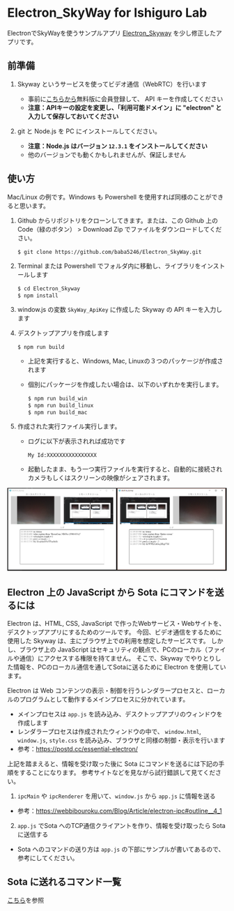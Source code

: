 # Electron_SkyWay for Ishiguro Lab

ElectronでSkyWayを使うサンプルアプリ [Electron_Skyway](https://github.com/turbographics2000/Electron_SkyWay) を少し修正したアプリです。

## 前準備

1. Skyway というサービスを使ってビデオ通信（WebRTC）を行います
    * 事前に[こちらから](https://webrtc.ecl.ntt.com/)無料版に会員登録して、 API キーを作成してください
    * **注意：APIキーの設定を変更し、「利用可能ドメイン」に "electron" と入力して保存しておいてください**

2. git と Node.js を PC にインストールしてください。
    * **注意：Node.js はバージョン `12.3.1` をインストールしてください**
    * 他のバージョンでも動くかもしれませんが、保証しません


## 使い方

Mac/Linux の例です。Windows も Powershell を使用すれば同様のことができると思います。

1. Github からリポジトリをクローンしてきます。または、この Github 上の Code（緑のボタン） > Download Zip でファイルをダウンロードしてください。

    ```
    $ git clone https://github.com/baba5246/Electron_SkyWay.git
    ```

2. Terminal または Powershell でフォルダ内に移動し、ライブラリをインストールします

    ```
    $ cd Electron_Skyway
    $ npm install
    ```

3. window.js の変数 `SkyWay_ApiKey` に作成した Skyway の API キーを入力します

3. デスクトップアプリを作成します

    ```
    $ npm run build
    ```

    * 上記を実行すると、Windows, Mac, Linuxの３つのパッケージが作成されます
    * 個別にパッケージを作成したい場合は、以下のいずれかを実行します。

        ```
        $ npm run build_win
        $ npm run build_linux
        $ npm run build_mac
        ```

4. 作成された実行ファイル実行します。
    * ログに以下が表示されれば成功です
        ```
        My Id:XXXXXXXXXXXXXXXX
        ```
    * 起動したまま、もう一つ実行ファイルを実行すると、自動的に接続されカメラもしくはスクリーンの映像がシェアされます。

![スクリーンショット](electron_skyway_ss.png)


## Electron 上の JavaScript から Sota にコマンドを送るには

Electron は、HTML, CSS, JavaScript で作ったWebサービス・Webサイトを、デスクトップアプリにするためのツールです。
今回、ビデオ通信をするために使用した Skyway は、主にブラウザ上での利用を想定したサービスです。
しかし、ブラウザ上の JavaScript はセキュリティの観点で、PCのローカル（ファイルや通信）にアクセスする権限を持てません。
そこで、Skyway でやりとりした情報を、PCのローカル通信を通してSotaに送るために Electron を使用しています。

Electron は Web コンテンツの表示・制御を行うレンダラープロセスと、ローカルのプログラムとして動作するメインプロセスに分かれています。

* メインプロセスは `app.js` を読み込み、デスクトップアプリのウィンドウを作成します
* レンダラープロセスは作成されたウィンドウの中で、 `window.html`, `window.js`, `style.css` を読み込み、ブラウザと同様の制御・表示を行います
* 参考：https://postd.cc/essential-electron/

上記を踏まえると、情報を受け取った後に Sota にコマンドを送るには下記の手順をすることになります。
参考サイトなどを見ながら試行錯誤して見てください。

1. `ipcMain` や `ipcRenderer` を用いて、`window.js` から `app.js` に情報を送る
  * 参考：https://webbibouroku.com/Blog/Article/electron-ipc#outline__4_1

2. `app.js` でSota へのTCP通信クライアントを作り、情報を受け取ったら Sota に送信する
  * Sota へのコマンドの送り方は `app.js` の下部にサンプルが書いてあるので、参考にしてください。

## Sota に送れるコマンド一覧

[こちら](https://github.com/baba5246/Electron_SkyWay/blob/master/README_SotaManager.md)を参照

